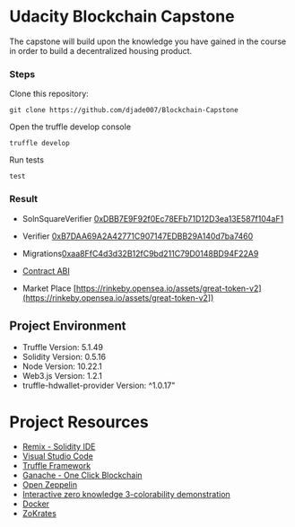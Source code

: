 # Udacity Blockchain Capstone

The capstone will build upon the knowledge you have gained in the course in order to build a decentralized housing product. 


### Steps
Clone this repository:

```
git clone https://github.com/djade007/Blockchain-Capstone
```

Open the truffle develop console
```
truffle develop
```

Run tests
```
test
```

### Result
- SolnSquareVerifier [0xDBB7E9F92f0Ec78EFb71D12D3ea13E587f104aF1](https://rinkeby.etherscan.io/address/0xDBB7E9F92f0Ec78EFb71D12D3ea13E587f104aF1])
- Verifier [0xB7DAA69A2A42771C907147EDBB29A140d7ba7460](https://rinkeby.etherscan.io/address/0xB7DAA69A2A42771C907147EDBB29A140d7ba7460])
- Migrations[0xaa8FfC4d3d32B12fC9bd211C79D0148BD94F22A9](https://rinkeby.etherscan.io/address/0xaa8FfC4d3d32B12fC9bd211C79D0148BD94F22A9])

- [Contract ABI](https://github.com/djade007/Blockchain-Capstone/blob/master/contract-abi.json])
- Market Place [https://rinkeby.opensea.io/assets/great-token-v2](https://rinkeby.opensea.io/assets/great-token-v2])

## Project Environment

- Truffle Version: 5.1.49
- Solidity Version: 0.5.16
- Node Version: 10.22.1
- Web3.js Version: 1.2.1
- truffle-hdwallet-provider Version: ^1.0.17"

# Project Resources

* [Remix - Solidity IDE](https://remix.ethereum.org/)
* [Visual Studio Code](https://code.visualstudio.com/)
* [Truffle Framework](https://truffleframework.com/)
* [Ganache - One Click Blockchain](https://truffleframework.com/ganache)
* [Open Zeppelin ](https://openzeppelin.org/)
* [Interactive zero knowledge 3-colorability demonstration](http://web.mit.edu/~ezyang/Public/graph/svg.html)
* [Docker](https://docs.docker.com/install/)
* [ZoKrates](https://github.com/Zokrates/ZoKrates)
